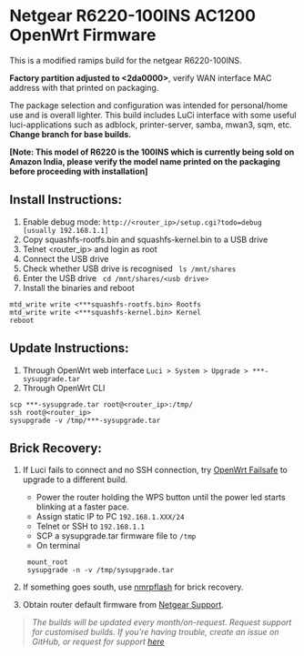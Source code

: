 # Netgear R6220-100INS AC1200 OpenWrt Firmware

This is a modified ramips build for the netgear R6220-100INS.

**Factory partition adjusted to <2da0000>**, verify WAN interface MAC address with that printed on packaging.

The package selection and configuration was intended for personal/home use and is overall lighter. This build includes LuCi interface with some useful luci-applications such as adblock, printer-server, samba, mwan3, sqm, etc.
**Change branch for base builds.**

**[Note: This model of R6220 is the 100INS which is currently being sold on Amazon India, please verify the model name printed on the packaging before proceeding with installation]**

## Install Instructions:
  1. Enable debug mode: ```http://<router_ip>/setup.cgi?todo=debug   [usually 192.168.1.1]```
  2. Copy squashfs-rootfs.bin and squashfs-kernel.bin to a USB drive
  3. Telnet <router_ip> and login as root
  4. Connect the USB drive
  5. Check whether USB drive is recognised ``` ls /mnt/shares```
  6. Enter the USB drive ``` cd /mnt/shares/<usb drive>```
  7. Install the binaries and reboot
  ``` 
  mtd_write write <***squashfs-rootfs.bin> Rootfs
  mtd_write write <***squashfs-kernel.bin> Kernel
  reboot
  ```
  
## Update Instructions:
1. Through OpenWrt web interface ```Luci > System > Upgrade > ***-sysupgrade.tar```
2. Through OpenWrt CLI
```
scp ***-sysupgrade.tar root@<router_ip>:/tmp/
ssh root@<router_ip>
sysupgrade -v /tmp/***-sysupgrade.tar
```

## Brick Recovery:
1. If Luci fails to connect and no SSH connection, try [OpenWrt Failsafe](https://wiki.openwrt.org/doc/howto/generic.failsafe) to upgrade to a different build.

    - Power the router holding the WPS button until the power led starts blinking at a faster pace.
    - Assign static IP to PC `192.168.1.XXX/24`
    - Telnet or SSH to `192.168.1.1`
    - SCP a sysupgrade.tar firmware file to `/tmp`
    - On terminal
     ```
      mount_root
      sysupgrade -n -v /tmp/sysupgrade.tar
      ```
  
1. If something goes south, use [nmrpflash](https://github.com/jclehner/nmrpflash) for brick recovery.
2. Obtain router default firmware from [Netgear Support](https://www.netgear.com/support/product/R6220#download).





> *The builds will be updated every month/on-request. Request support for customised builds. If you're having trouble, create an issue on GitHub, or request for support [here](mailto:jayanta.gogoi525@gmail.com)*
